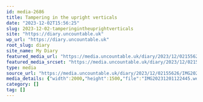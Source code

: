 ```yaml
---
id: media-2686
title: Tampering in the upright verticals
date: "2023-12-02T15:56:25"
slug: 2023-12-02-tamperingintheuprightverticals
site: "https://diary.uncountable.uk"
wp_url: "https://diary.uncountable.uk"
root_slug: diary
site_name: My Diary
featured_media_url: "https://media.uncountable.uk/diary/2023/12/02155626/IMG20231201122445.webp"
featured_media_srcset: "https://media.uncountable.uk/diary/2023/12/02155626/IMG20231201122445-300x225.webp 300w, https://media.uncountable.uk/diary/2023/12/02155626/IMG20231201122445-1024x768.webp 1024w, https://media.uncountable.uk/diary/2023/12/02155626/IMG20231201122445-150x150.webp 150w, https://media.uncountable.uk/diary/2023/12/02155626/IMG20231201122445-640x480.webp 640w, https://media.uncountable.uk/diary/2023/12/02155626/IMG20231201122445.webp 2000w"
type: media
source_url: "https://media.uncountable.uk/diary/2023/12/02155626/IMG20231201122445.webp"
media_details: {"width":2000,"height":1500,"file":"IMG20231201122445.webp","filesize":230340,"sizes":{"medium":{"file":"IMG20231201122445-300x225.webp","width":300,"height":225,"filesize":26344,"mime_type":"image/webp","source_url":"https://media.uncountable.uk/diary/2023/12/02155626/IMG20231201122445-300x225.webp"},"large":{"file":"IMG20231201122445-1024x768.webp","width":1024,"height":768,"filesize":290782,"mime_type":"image/webp","source_url":"https://media.uncountable.uk/diary/2023/12/02155626/IMG20231201122445-1024x768.webp"},"thumbnail":{"file":"IMG20231201122445-150x150.webp","width":150,"height":150,"filesize":9052,"mime_type":"image/webp","source_url":"https://media.uncountable.uk/diary/2023/12/02155626/IMG20231201122445-150x150.webp"},"mobwidth":{"file":"IMG20231201122445-640x480.webp","width":640,"height":480,"filesize":119200,"mime_type":"image/webp","source_url":"https://media.uncountable.uk/diary/2023/12/02155626/IMG20231201122445-640x480.webp"},"full":{"file":"IMG20231201122445.webp","width":2000,"height":1500,"mime_type":"image/webp","source_url":"https://media.uncountable.uk/diary/2023/12/02155626/IMG20231201122445.webp"}},"image_meta":{"aperture":"0","credit":"","camera":"","caption":"","created_timestamp":"0","copyright":"","focal_length":"0","iso":"0","shutter_speed":"0","title":"","orientation":"0","keywords":[]}}
category: []
tag: []
---
```


